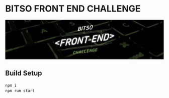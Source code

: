 # BITSO FRONT END CHALLENGE

![Front End Challenge Image](https://github.com/bitsoex/front-end-challenge/blob/master/bann_bfec.jpg)

## Build Setup

```bash
npm i
npm run start
```
